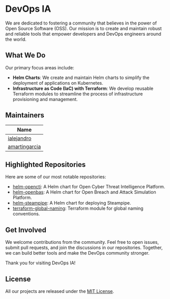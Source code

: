# DevOps IA

We are dedicated to fostering a community that believes in the power of Open Source Software (OSS). Our mission is to create and maintain robust and reliable tools that empower developers and DevOps engineers around the world.

## What We Do

Our primary focus areas include:

- **Helm Charts**: We create and maintain Helm charts to simplify the deployment of applications on Kubernetes.
- **Infrastructure as Code (IaC) with Terraform**: We develop reusable Terraform modules to streamline the process of infrastructure provisioning and management.

## Maintainers

| Name |
| ---- |
| [ialejandro](https://github.com/ialejandro) | 
| [amartingarcia](https://github.com/amartingarcia) |

## Highlighted Repositories

Here are some of our most notable repositories:

* [helm-opencti](https://github.com/devops-ia/helm-opencti): A Helm chart for Open Cyber Threat Intelligence Platform.
* [helm-openbas](https://github.com/devops-ia/helm-openbas): A Helm chart for Open Breach and Attack Simulation Platform.
* [helm-steampipe](https://github.com/devops-ia/helm-steampipe): A Helm chart for deploying Steampipe.
* [terraform-global-naming](https://github.com/devops-ia/terraform-global-naming): Terraform module for global naming conventions.


## Get Involved

We welcome contributions from the community. Feel free to open issues, submit pull requests, and join the discussions in our repositories. Together, we can build better tools and make the DevOps community stronger.

Thank you for visiting DevOps IA!

## License

All our projects are released under the [MIT License](../LICENSE).

